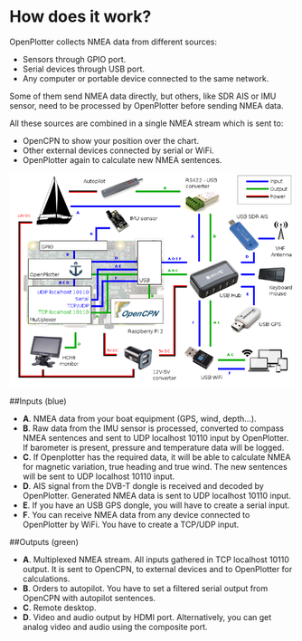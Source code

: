 # How does it work?

OpenPlotter collects NMEA data from different sources:

* Sensors through GPIO port.
* Serial devices through USB port.
* Any computer or portable device connected to the same network.

Some of them send NMEA data directly, but others, like SDR AIS or IMU sensor, need to be processed by OpenPlotter before sending NMEA data.

All these sources are combined in a single NMEA stream which is sent to:

* OpenCPN to show your position over the chart.
* Other external devices connected by serial or WiFi.
* OpenPlotter again to calculate new NMEA sentences.

![](diagram.png)

##Inputs (blue)
* **A**. NMEA data from your boat equipment (GPS, wind, depth...).
* **B**. Raw data from the IMU sensor is processed, converted to compass NMEA sentences and sent to UDP localhost 10110 input by OpenPlotter. If barometer is present, pressure and temperature data will be logged.
* **C**. If Openplotter has the required data, it will be able to calculate NMEA for magnetic variation, true heading and true wind. The new sentences will be sent to UDP localhost 10110 input.
* **D**. AIS signal from the DVB-T dongle is received and decoded by OpenPlotter. Generated NMEA data is sent to UDP localhost 10110 input.
* **E**. If you have an USB GPS dongle, you will have to create a serial input.
* **F**. You can receive NMEA data from any device connected to OpenPlotter by WiFi. You have to create a TCP/UDP input.

##Outputs (green)
* **A**. Multiplexed NMEA stream. All inputs gathered in TCP localhost 10110 output. It is sent to OpenCPN, to external devices and to OpenPlotter for calculations.
* **B**. Orders to autopilot. You have to set a filtered serial output from OpenCPN with autopilot sentences.
* **C**. Remote desktop.
* **D**. Video and audio output by HDMI port. Alternatively, you can get analog video and audio using the composite port.
